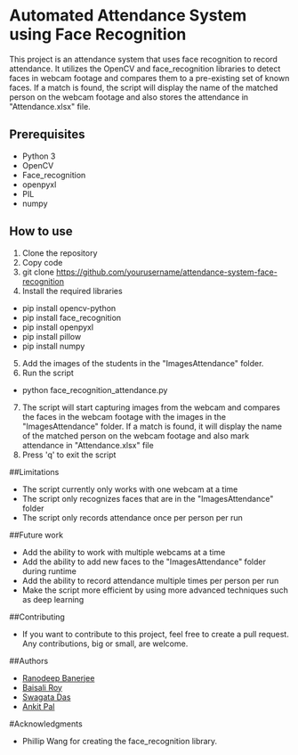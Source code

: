 # Automated Attendance System using Face Recognition
This project is an attendance system that uses face recognition to record attendance. It utilizes the OpenCV and face_recognition libraries to detect faces in webcam footage and compares them to a pre-existing set of known faces. If a match is found, the script will display the name of the matched person on the webcam footage and also stores the attendance in "Attendance.xlsx" file.

## Prerequisites
* Python 3
* OpenCV
* Face_recognition
* openpyxl
* PIL
* numpy

## How to use
1. Clone the repository
2. Copy code
3. git clone https://github.com/yourusername/attendance-system-face-recognition
4. Install the required libraries
* pip install opencv-python
* pip install face_recognition
* pip install openpyxl
* pip install pillow
* pip install numpy
5. Add the images of the students in the "ImagesAttendance" folder.
6. Run the script
* python face_recognition_attendance.py
7. The script will start capturing images from the webcam and compares the faces in the webcam footage with the images in the "ImagesAttendance" folder. If a match is found, it will display the name of the matched person on the webcam footage and also mark attendance in "Attendance.xlsx" file
8. Press 'q' to exit the script

##Limitations
* The script currently only works with one webcam at a time
* The script only recognizes faces that are in the "ImagesAttendance" folder
* The script only records attendance once per person per run

##Future work
* Add the ability to work with multiple webcams at a time
* Add the ability to add new faces to the "ImagesAttendance" folder during runtime
* Add the ability to record attendance multiple times per person per run
* Make the script more efficient by using more advanced techniques such as deep learning

##Contributing
* If you want to contribute to this project, feel free to create a pull request. Any contributions, big or small, are welcome.

##Authors
* [Ranodeep Banerjee](https://github.com/ranodeepbanerjee)
* [Baisali Roy](https://github.com/baisali14)
* [Swagata Das](https://github.com/SwagataDas123)
* [Ankit Pal](https://github.com/AnkitPl778)

#Acknowledgments
* Phillip Wang for creating the face_recognition library.

